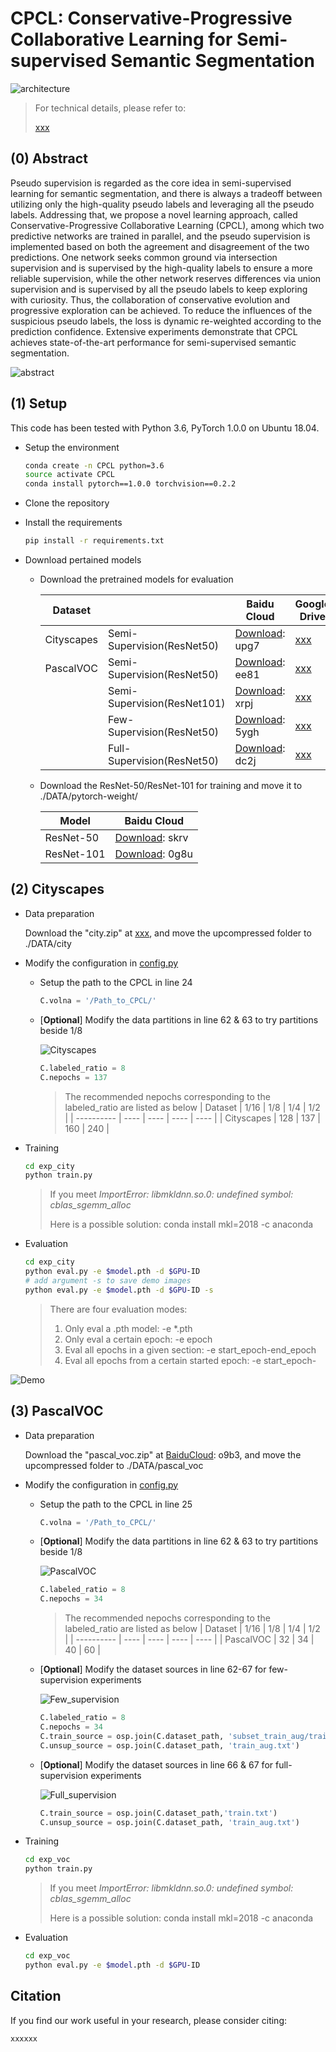 # CPCL: Conservative-Progressive Collaborative Learning for Semi-supervised Semantic Segmentation

![architecture](./img/architecture.jpg)

> For technical details, please refer to:
>
> [xxx](xxx)

## (0) Abstract

Pseudo supervision is regarded as the core idea in semi-supervised learning for semantic segmentation, and there is always a tradeoff between utilizing only the high-quality pseudo labels and leveraging all the pseudo labels. Addressing that, we propose a novel learning approach, called Conservative-Progressive Collaborative Learning (CPCL), among which two predictive networks are trained in parallel, and the pseudo supervision is implemented based on both the agreement and disagreement of the two predictions. One network seeks common ground via intersection supervision and is supervised by the high-quality labels to ensure a more reliable supervision, while the other network reserves differences via union supervision and is supervised by all the pseudo labels to keep exploring with curiosity. Thus, the collaboration of conservative evolution and progressive exploration can be achieved. To reduce the influences of the suspicious pseudo labels, the loss is dynamic re-weighted according to the prediction confidence. Extensive experiments demonstrate that CPCL achieves state-of-the-art performance for semi-supervised semantic segmentation.


![abstract](./img/abstract.png)

## (1) Setup

This code has been tested with Python 3.6, PyTorch 1.0.0 on Ubuntu 18.04.

* Setup the environment
  ```bash
  conda create -n CPCL python=3.6
  source activate CPCL
  conda install pytorch==1.0.0 torchvision==0.2.2
  ```

* Clone the repository

* Install the requirements
  ```bash
  pip install -r requirements.txt
  ```
  
* Download pertained models
  * Download the pretrained models for evaluation

      | Dataset                  |                             | Baidu Cloud  | Google Drive |
      |--------------------------|-----------------------------|----------------|----------------|
      | Cityscapes               | Semi-Supervision(ResNet50)  |[Download](https://pan.baidu.com/s/1C1zk3PKGGBUhHLvxYQjp4g): upg7 | [xxx](xxx) |
      | PascalVOC                | Semi-Supervision(ResNet50)  |[Download](https://pan.baidu.com/s/1StgPaJpHVgwmP1iGvzkCFg): ee81 | [xxx](xxx) |
      |                          | Semi-Supervision(ResNet101) |[Download](https://pan.baidu.com/s/1oXhsJRdk2XzzT2QKvk-gpw): xrpj | [xxx](xxx) |
      |                          | Few-Supervision(ResNet50)   |[Download](https://pan.baidu.com/s/1kpdvFp0Az12zKG_ZFBwt-Q): 5ygh | [xxx](xxx) |
      |                          | Full-Supervision(ResNet50)  |[Download](https://pan.baidu.com/s/1oYzE9RSqgwuKno1vrFtA6g): dc2j | [xxx](xxx) |

  * Download the ResNet-50/ResNet-101 for training and move it to ./DATA/pytorch-weight/

      | Model                    | Baidu Cloud  |
      |--------------------------|--------------|
      | ResNet-50                | [Download](https://pan.baidu.com/s/1agsf6BSvmVVGTvk23JXxaw): skrv |
      | ResNet-101               | [Download](https://pan.baidu.com/s/1PLg22P_Nv9GwR-KEzGdvTA): 0g8u |

## (2) Cityscapes

* Data preparation
  
  Download the "city.zip" at [xxx](xxx), and move the upcompressed folder to ./DATA/city

* Modify the configuration in [config.py](./exp_city/config.py)
  * Setup the path to the CPCL in line 24
    ```python
    C.volna = '/Path_to_CPCL/'
    ```
  * [**Optional**] Modify the data partitions in line 62 & 63 to try partitions beside 1/8

    ![Cityscapes](./img/cityscapes.png)

    ```python
    C.labeled_ratio = 8
    C.nepochs = 137
    ```
    > The recommended nepochs corresponding to the labeled_ratio are listed as below
    > | Dataset    | 1/16 | 1/8  | 1/4  | 1/2  |
    > | ---------- | ---- | ---- | ---- | ---- |
    > | Cityscapes | 128  | 137  | 160  | 240  |
  
* Training
  ```bash
  cd exp_city
  python train.py
  ```
  > If you meet *ImportError: libmkldnn.so.0: undefined symbol: cblas_sgemm_alloc*
  >
  > Here is a possible solution: conda install mkl=2018 -c anaconda

* Evaluation
  ```bash
  cd exp_city
  python eval.py -e $model.pth -d $GPU-ID
  # add argument -s to save demo images
  python eval.py -e $model.pth -d $GPU-ID -s
  ```
  > There are four evaluation modes:
  > 1. Only eval a .pth model: -e *.pth
  > 2. Only eval a certain epoch: -e epoch
  > 3. Eval all epochs in a given section: -e start_epoch-end_epoch
  > 4. Eval all epochs from a certain started epoch: -e start_epoch-

![Demo](./img/demo.png)

## (3) PascalVOC

* Data preparation
  
  Download the "pascal_voc.zip" at [BaiduCloud](https://pan.baidu.com/s/1x86kqXAFU9q3-lYPFN_7dw): o9b3, and move the upcompressed folder to ./DATA/pascal_voc

* Modify the configuration in [config.py](./exp_voc/config.py)
  * Setup the path to the CPCL in line 25
    ```python
    C.volna = '/Path_to_CPCL/'
    ```
  * [**Optional**] Modify the data partitions in line 62 & 63 to try partitions beside 1/8

    ![PascalVOC](./img/pascalvoc.png)

    ```python
    C.labeled_ratio = 8
    C.nepochs = 34
    ```
    > The recommended nepochs corresponding to the labeled_ratio are listed as below
    > | Dataset    | 1/16 | 1/8  | 1/4  | 1/2  |
    > | ---------- | ---- | ---- | ---- | ---- |
    > | PascalVOC  | 32   | 34   | 40   | 60   |
  *  [**Optional**] Modify the dataset sources in line 62-67 for few-supervision experiments 

       ![Few_supervision](./img/few_supervision.png)

       ```python
       C.labeled_ratio = 8
       C.nepochs = 34
       C.train_source = osp.join(C.dataset_path, 'subset_train_aug/train_pseudoseg_labeled_1-{}.txt'.format(C.labeled_ratio))
       C.unsup_source = osp.join(C.dataset_path, 'train_aug.txt')
       ```
  *  [**Optional**] Modify the dataset sources in line 66 & 67 for full-supervision experiments 

       ![Full_supervision](./img/full_supervision.png)

       ```python
       C.train_source = osp.join(C.dataset_path,'train.txt')
       C.unsup_source = osp.join(C.dataset_path, 'train_aug.txt')
       ```
  
* Training
  ```bash
  cd exp_voc
  python train.py
  ```
  > If you meet *ImportError: libmkldnn.so.0: undefined symbol: cblas_sgemm_alloc*
  >
  > Here is a possible solution: conda install mkl=2018 -c anaconda

* Evaluation
  ```bash
  cd exp_voc
  python eval.py -e $model.pth -d $GPU-ID
  ```

## Citation

If you find our work useful in your research, please consider citing:

```
xxxxxx
```


